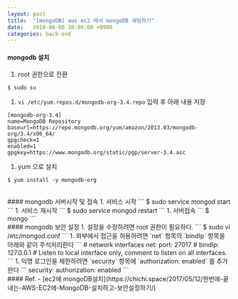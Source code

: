 ```yaml
---
layout: post
title:  "[mongoDB] aws ec2 에서 mongoDB 세팅하기"
date:   2018-06-06 10:00:00 +0900
categories: back-end
---
```

#### mongodb 설치
1. root 권한으로 전환
```
$ sudo su
```
1. `vi /etc/yum.repos.d/mongodb-org-3.4.repo` 입력 후 아래 내용 저장
```
[mongodb-org-3.4]
name=MongoDB Repository
baseurl=https://repo.mongodb.org/yum/amazon/2013.03/mongodb-org/3.4/x86_64/
gpgcheck=1
enabled=1
gpgkey=https://www.mongodb.org/static/pgp/server-3.4.asc
```
1. yum 으로 설치
```
$ yum install -y mongodb-org
```

<br>
#### mongodb 서버시작 및 접속
1. 서비스 시작
```
$ sudo service mongod start
```
1. 서비스 재시작
```
$ sudo service mongod restart
```
1. 서버접속
```
$ mongo
```


<br>
#### mongodb 보안 설정
1. 설정을 수정하려면 root 권한이 필요하다.
```
$ sudo vi /etc/mongod.conf
```
1. 외부에서 접근을 허용하려면 `net` 항목의 `bindIp` 항목을 아래와 같이 주석처리한다
```
# network interfaces
net:
  port: 27017
#  bindIp: 127.0.0.1  # Listen to local interface only, comment to listen on all interfaces.
```
1. 익명 로그인을 제한하려면 `security` 항목에 `authorization: enabled` 를 추가한다
```
security:
    authorization: enabled
```


<br>
#### Ref.
- [ec2에 mongoDB설치](https://chichi.space/2017/05/12/한번에-끝내는-AWS-EC2에-MongoDB-설치하고-보안설정하기/)

